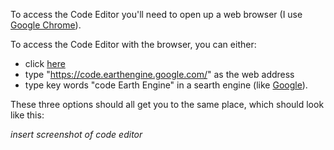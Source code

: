 To access the Code Editor you'll need to open up a web browser (I use [Google Chrome](https://www.google.com/chrome/)).

To access the Code Editor with the browser, you can either:

- click [here](https://code.earthengine.google.com/)  
- type "https://code.earthengine.google.com/" as the web address
- type key words "code Earth Engine" in a searth engine (like [Google](https://www.google.com/)).

These three options should all get you to the same place, which should look like this:

*insert screenshot of code editor*
